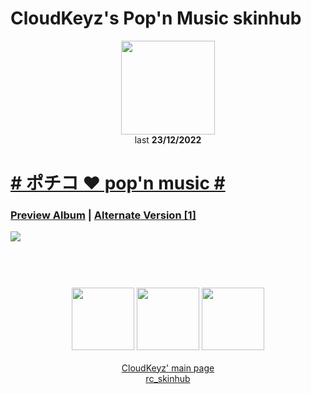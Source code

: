# CloudKeyz's Pop'n Music skinhub
<p align="center">
<a href="https://osu.ppy.sh/users/15194624">
  <img src="https://a.ppy.sh/15194624"  
       width="150"
       height="150"></a>
<br>
last <b>23/12/2022</b>
</p>

# [# ポチコ ❤ pop'n music #](https://drive.google.com/file/d/1WRrinl0jMui5j9gtUSaal1GMcKYuKAiA/view?usp=share_link)
### [Preview Album](https://imgur.com/a/46eAlXK) | [Alternate Version [1]](https://drive.google.com/drive/folders/1lKbPOPAYwNaNx5aSkqbW-4JjvrBDri4Y)
[![](https://i.imgur.com/Fx8MhHr.jpeg)](https://drive.google.com/file/d/1WRrinl0jMui5j9gtUSaal1GMcKYuKAiA/view?usp=share_link)

#
<p align="center">
  <br></br>
  <a href="https://www.twitch.tv/darrius_washere">
  <img src="https://i.imgur.com/HM030lk.png" 
       width="100" 
       height="100"></a>
  <a href="https://www.youtube.com/channel/UCl8JiJnx0V17T1Je6Ge73Iw">
  <img src="https://i.imgur.com/YWbDUUy.png"  
       width="100" 
       height="100"></a>
  <a href="https://twitter.com/CloudyKeyz">
  <img src="https://i.imgur.com/PUQ5uWf.png" 
       width="100" 
       height="100"></a>
  <br></br>
  <a href="cloudkeyzMain.md">CloudKeyz' main page</a><br>
  <a href="https://github.com/ryancranie/skinhub">rc_skinhub</a>
 </p>



